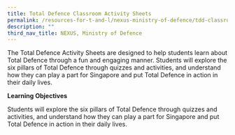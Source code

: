 ```yaml
---
title: Total Defence Classroom Activity Sheets
permalink: /resources-for-t-and-l/nexus-ministry-of-defence/tdd-classroom-activity-sheets/
description: ""
third_nav_title: NEXUS, Ministry of Defence
---
```

The Total Defence Activity Sheets are designed to help students learn about Total Defence through a fun and engaging manner. Students will explore the six pillars of Total Defence through quizzes and activities, and understand how they can play a part for Singapore and put Total Defence in action in their daily lives.

**Learning Objectives**

Students will explore the six pillars of Total Defence through quizzes and activities, and understand how they can play a part for Singapore and put Total Defence in action in their daily lives.